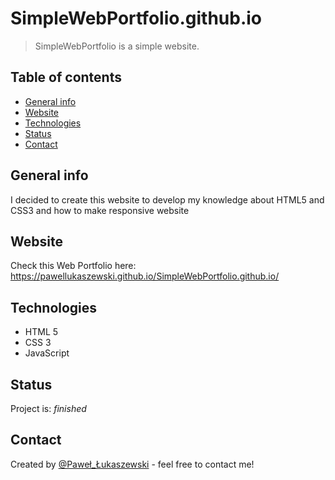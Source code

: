# SimpleWebPortfolio.github.io
> SimpleWebPortfolio is a simple website.

## Table of contents
* [General info](#general-info)
* [Website](#Website)
* [Technologies](#technologies)
* [Status](#status)
* [Contact](#contact)

## General info
I decided to create this website to develop my knowledge about HTML5 and CSS3 and how to make responsive website

## Website
Check this Web Portfolio here: https://pawellukaszewski.github.io/SimpleWebPortfolio.github.io/

## Technologies
* HTML 5 
* CSS 3
* JavaScript

## Status
Project is: _finished_

## Contact
Created by [@Paweł_Łukaszewski](https://www.linkedin.com/in/paweł-łukaszewski) - feel free to contact me!
